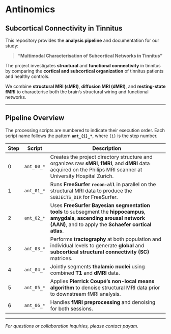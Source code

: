 # Antinomics

## Subcortical Connectivity in Tinnitus

This repository provides the **analysis pipeline** and documentation for our study:

> **“Multimodal Characterisation of Subcortical Networks in Tinnitus”**

The project investigates **structural** and **functional connectivity** in tinnitus by comparing the **cortical and subcortical organization** of tinnitus patients and healthy controls.

We combine **structural MRI (sMRI)**, **diffusion MRI (dMRI)**, and **resting-state fMRI** to characterise both the brain’s structural wiring and functional networks.

---

## Pipeline Overview

The processing scripts are numbered to indicate their execution order. Each script name follows the pattern **`ant_{i}_*`**, where `{i}` is the step number.

| Step | Script      | Description |
|------|------------|------------|
| 0    | `ant_00_*` | Creates the project directory structure and organizes raw **sMRI**, **fMRI**, and **dMRI** data acquired on the Philips MRI scanner at University Hospital Zurich. |
| 1    | `ant_01_*` | Runs **FreeSurfer `recon-all`** in parallel on the structural MRI data to produce the `SUBJECTS_DIR` for FreeSurfer. |
| 2    | `ant_02_*` | Uses **FreeSurfer Bayesian segmentation tools** to subsegment the **hippocampus**, **amygdala**, **ascending arousal network (AAN)**, and to apply the **Schaefer cortical atlas**. |
| 3    | `ant_03_*` | Performs **tractography** at both population and individual levels to generate **global** and **subcortical structural connectivity (SC)** matrices. |
| 4    | `ant_04_*` | Jointly segments **thalamic nuclei** using combined **T1** and **dMRI** data. |
| 5    | `ant_05_*` | Applies **Pierrick Coupé’s non-local means algorithm** to denoise structural MRI data prior to downstream fMRI analysis. |
| 6    | `ant_06_*` | Handles **fMRI preprocessing** and denoising for both sessions. |

---

*For questions or collaboration inquiries, please contact payam.*
